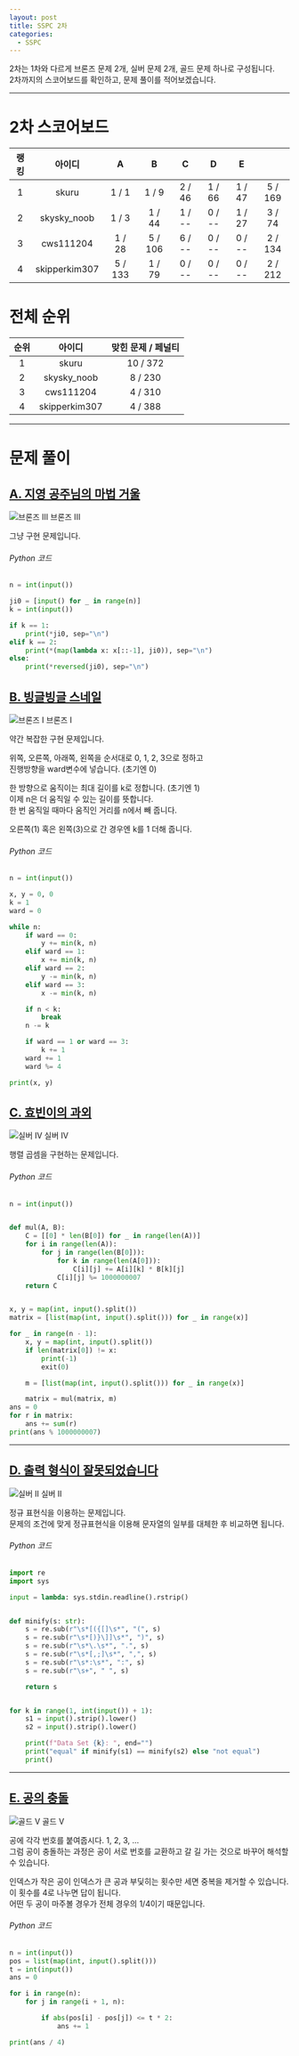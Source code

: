 ```yaml
---
layout: post
title: SSPC 2차
categories:
  - SSPC
---
```


2차는 1차와 다르게 브론즈 문제 2개, 실버 문제 2개, 골드 문제 하나로 구성됩니다.  
2차까지의 스코어보드를 확인하고, 문제 풀이를 적어보겠습니다.

---

# 2차 스코어보드

| 랭킹 |    아이디     |    A    |    B    |    C    |    D    |    E    |         |
| :--: | :-----------: | :-----: | :-----: | :-----: | :-----: | :-----: | :-----: |
|  1   |     skuru     |  1 / 1  |  1 / 9  | 2 / 46  | 1 / 66  | 1 / 47  | 5 / 169 |
|  2   |  skysky_noob  |  1 / 3  | 1 / 44  | 1 / \-- | 0 / \-- | 1 / 27  | 3 / 74  |
|  3   |   cws111204   | 1 / 28  | 5 / 106 | 6 / \-- | 0 / \-- | 0 / \-- | 2 / 134 |
|  4   | skipperkim307 | 5 / 133 | 1 / 79  | 0 / \-- | 0 / \-- | 0 / \-- | 2 / 212 |

<script src="/assets/js/src/scoreboard.js"></script>

# 전체 순위

| 순위 |    아이디     | 맞힌 문제 / 페널티 |
| :--: | :-----------: | :----------------: |
|  1   |     skuru     |      10 / 372      |
|  2   |  skysky_noob  |      8 / 230       |
|  3   |   cws111204   |      4 / 310       |
|  4   | skipperkim307 |      4 / 388       |

---

# 문제 풀이

## [A. 지영 공주님의 마법 거울](https://www.acmicpc.net/problem/11586)

<div class="difficulty">
  <img class="solvedac-tier" src="https://d2gd6pc034wcta.cloudfront.net/tier/3.svg" alt="브론즈 III">
  <span class="bronze">브론즈 III</span>
</div>

그냥 구현 문제입니다.

###### Python 코드

```py
n = int(input())

ji0 = [input() for _ in range(n)]
k = int(input())

if k == 1:
    print(*ji0, sep="\n")
elif k == 2:
    print(*(map(lambda x: x[::-1], ji0)), sep="\n")
else:
    print(*reversed(ji0), sep="\n")
```

## [B. 빙글빙글 스네일](https://www.acmicpc.net/problem/15722)

<div class="difficulty">
  <img class="solvedac-tier" src="https://d2gd6pc034wcta.cloudfront.net/tier/5.svg" alt="브론즈 I">
  <span class="bronze">브론즈 I</span>
</div>

약간 복잡한 구현 문제입니다.

위쪽, 오른쪽, 아래쪽, 왼쪽을 순서대로 0, 1, 2, 3으로 정하고  
진행방향을 ward변수에 넣습니다. (초기엔 0)

한 방향으로 움직이는 최대 길이를 k로 정합니다. (초기엔 1)  
이제 n은 더 움직일 수 있는 길이를 뜻합니다.  
한 번 움직일 때마다 움직인 거리를 n에서 빼 줍니다.

오른쪽(1) 혹은 왼쪽(3)으로 간 경우엔 k를 1 더해 줍니다.

###### Python 코드

```py
n = int(input())

x, y = 0, 0
k = 1
ward = 0

while n:
    if ward == 0:
        y += min(k, n)
    elif ward == 1:
        x += min(k, n)
    elif ward == 2:
        y -= min(k, n)
    elif ward == 3:
        x -= min(k, n)

    if n < k:
        break
    n -= k

    if ward == 1 or ward == 3:
        k += 1
    ward += 1
    ward %= 4

print(x, y)
```

## [C. 효빈이의 과외](https://www.acmicpc.net/problem/14680)

<div class="difficulty">
  <img class="solvedac-tier" src="https://d2gd6pc034wcta.cloudfront.net/tier/7.svg" alt="실버 IV">
  <span class="silver">실버 IV</span>
</div>

행렬 곱셈을 구현하는 문제입니다.

###### Python 코드

```py
n = int(input())


def mul(A, B):
    C = [[0] * len(B[0]) for _ in range(len(A))]
    for i in range(len(A)):
        for j in range(len(B[0])):
            for k in range(len(A[0])):
                C[i][j] += A[i][k] * B[k][j]
            C[i][j] %= 1000000007
    return C


x, y = map(int, input().split())
matrix = [list(map(int, input().split())) for _ in range(x)]

for _ in range(n - 1):
    x, y = map(int, input().split())
    if len(matrix[0]) != x:
        print(-1)
        exit(0)

    m = [list(map(int, input().split())) for _ in range(x)]

    matrix = mul(matrix, m)
ans = 0
for r in matrix:
    ans += sum(r)
print(ans % 1000000007)

```

---

## [D. 출력 형식이 잘못되었습니다](https://www.acmicpc.net/problem/5177)

<div class="difficulty">
  <img class="solvedac-tier" src="https://d2gd6pc034wcta.cloudfront.net/tier/9.svg" alt="실버 II">
  <span class="silver">실버 II</span>
</div>

정규 표현식을 이용하는 문제입니다.  
문제의 조건에 맞게 정규표현식을 이용해 문자열의 일부를 대체한 후 비교하면 됩니다.

###### Python 코드

```py
import re
import sys

input = lambda: sys.stdin.readline().rstrip()


def minify(s: str):
    s = re.sub(r"\s*[({[]\s*", "(", s)
    s = re.sub(r"\s*[)}\]]\s*", ")", s)
    s = re.sub(r"\s*\.\s*", ".", s)
    s = re.sub(r"\s*[,;]\s*", ",", s)
    s = re.sub(r"\s*:\s*", ":", s)
    s = re.sub(r"\s+", " ", s)

    return s


for k in range(1, int(input()) + 1):
    s1 = input().strip().lower()
    s2 = input().strip().lower()

    print(f"Data Set {k}: ", end="")
    print("equal" if minify(s1) == minify(s2) else "not equal")
    print()
```

---

## [E. 공의 충돌](https://www.acmicpc.net/problem/13249)

<div class="difficulty">
  <img class="solvedac-tier" src="https://d2gd6pc034wcta.cloudfront.net/tier/11.svg" alt="골드 V">
  <span class="gold">골드 V</span>
</div>

공에 각각 번호를 붙여줍시다. 1, 2, 3, ...  
그럼 공이 충돌하는 과정은 공이 서로 번호를 교환하고 갈 길 가는 것으로 바꾸어 해석할 수 있습니다.

인덱스가 작은 공이 인덱스가 큰 공과 부딫히는 횟수만 세면 중복을 제거할 수 있습니다. 이 횟수를 4로 나누면 답이 됩니다.  
어떤 두 공이 마주볼 경우가 전체 경우의 1/4이기 때문입니다.

###### Python 코드

```py
n = int(input())
pos = list(map(int, input().split()))
t = int(input())
ans = 0

for i in range(n):
    for j in range(i + 1, n):

        if abs(pos[i] - pos[j]) <= t * 2:
            ans += 1

print(ans / 4)
```
